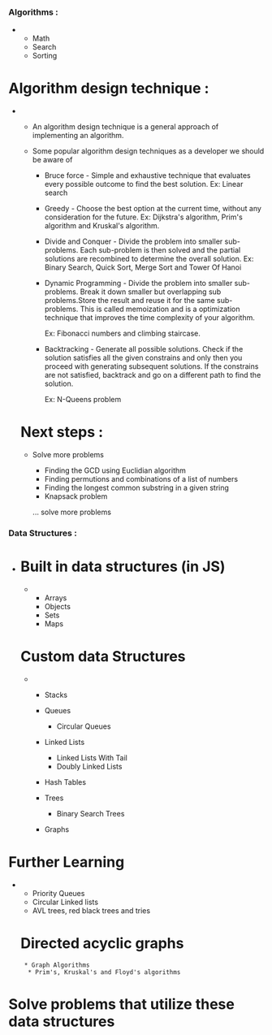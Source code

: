 ### Algorithms :
* 
    * Math
    * Search
    * Sorting

# Algorithm design technique :
* 
    * An algorithm design technique is a general approach of implementing an algorithm.
    * Some popular algorithm design techniques as a developer we should be aware of

        * Bruce force - Simple and exhaustive technique that evaluates every possible outcome to find the best solution. Ex: Linear search

        * Greedy - Choose the best option at the current time, without any consideration for the future. Ex: Dijkstra's algorithm, Prim's algorithm and Kruskal's algorithm.

        * Divide and Conquer - Divide the problem into smaller sub-problems. Each sub-problem is then solved and the partial solutions are recombined to determine the overall solution. Ex: Binary Search, Quick Sort, Merge Sort and Tower Of Hanoi

        * Dynamic Programming - Divide the problem into smaller sub-problems. Break it down smaller but overlapping sub problems.Store the result and reuse it for the same sub-problems.
        This is called memoization and is a optimization technique that improves the time complexity of your algorithm. 

            Ex: Fibonacci numbers and climbing staircase.

        * Backtracking - Generate all possible solutions. Check if the solution satisfies all the given constrains and only then you proceed with generating subsequent solutions. If the constrains are not satisfied, backtrack and go on a different path to find the solution.

            Ex: N-Queens problem


   # Next steps :
    * Solve more problems
        * Finding the GCD using Euclidian algorithm
        * Finding permutions and combinations of a list of numbers
        * Finding the longest common substring in a given string
        * Knapsack problem

        ... solve more problems



### Data Structures :
* 
    # Built in data structures (in JS)
    * 
        * Arrays
        * Objects
        * Sets 
        * Maps

    # Custom data Structures
    * 
        * Stacks
        * Queues
            * Circular Queues

        * Linked Lists
            * Linked Lists With Tail
            * Doubly Linked Lists

        * Hash Tables
        * Trees
            * Binary Search Trees

        * Graphs

# Further Learning
* 
    * Priority Queues
    * Circular Linked lists
    * AVL trees, red black trees and tries

    # Directed acyclic graphs
       * Graph Algorithms
        * Prim's, Kruskal's and Floyd's algorithms

# Solve problems that utilize these data structures




